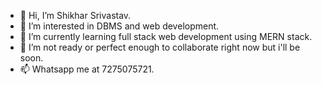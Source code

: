 - 👋 Hi, I’m Shikhar Srivastav.
- 👀 I’m interested in DBMS and web development.
- 🌱 I’m currently learning full stack web development using MERN stack.
- 💞️ I’m not ready or perfect enough to collaborate right now but i'll be soon. 
- 📫 Whatsapp me at 7275075721.

<!---
Shikhar1234567/Shikhar1234567 is a ✨ special ✨ repository because its `README.md` (this file) appears on your GitHub profile.
You can click the Preview link to take a look at your changes.
--->
